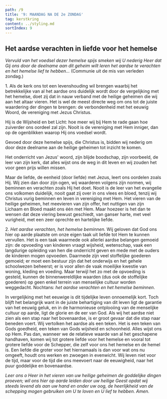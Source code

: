 ```yaml
---
path: /9
title: '9: MAANDAG NA DE 2e ZONDAG'
tag: kerstkring
content: ../styling.md
sortIndex: 9
---
```


## Het aardse verachten in liefde voor het hemelse

_Vervuld van het voedsel dezer hemelse spijs smeken wij U nederig Heer dat Gij ons door de deelname aan dit geheim wilt leren het aardse te verachten en het hemelse lief te hebben..._ (Communie uit de mis van verleden zondag.)

1\. Als de kerk ons tot een levenshouding wil brengen waarbij het betrekkelijke van al het aardse ons duidelijk wordt door de vergelijking met het hemelse, doet zij dat in nauw verband met de heilige geheimen die wij aan het altaar vieren. Het is wel de meest directe weg om ons tot de juiste waardering der dingen te brengen: de verbondenheid met het eeuwig Woord, de vereniging met Jezus Christus.

Hij is de Wijsheid en bet Licht: hoe meer wij bij Hem te rade gaan hoe zuiverder ons oordeel zal zijn. Nooit is de vereniging met Hem inniger, dan op de ogenblikken waarop Hij ons voedsel wordt.

Gevoed door deze hemelse spijs, die Christus is, bidden wij nederig om door deze deelname aan de heilige geheimen tot inzicht te komen.

Het onderricht van Jezus' woord, zijn blijde boodschap, zijn voorbeeld, de leer van zijn kerk, dat alles wijst ons de weg in dit leven en wij zouden het voor geen prijs willen missen.

Maar de liefde, de eenheid (door liefde) met Jezus, leert ons oordelen zoals Hij. Wij zien dan door zijn ogen, wij waarderen volgens zijn normen, wij beminnen en verachten zoals Hij het doet. Nooit is de leer van het evangelie ons volkomen duidelijk, nooit gaat zij over in ons vlees en bloed, tenzij wij Christus vurig beminnen en leven in vereniging met Hem. Het vieren van de heilige geheimen, het meevieren van zijn offer, het nuttigen van zijn Lichaam en Bloed maakt ons één met Hem. Maar hoezeer is het dan te wensen dat deze viering bewust geschiedt, van ganser harte, met veel vurigheid, met een zeer oprechte en hartelijke liefde.

2\. _Het aardse verachten, het hemelse beminnen._ Wij geloven dat God ons hier op aarde plaatste om onze eigen taak uit liefde tot Hem te kunnen vervullen. Het is een taak waarmede ook allerlei aardse belangen gemoeid zijn: de opvoeding van kinderen vraagt wijsheid, wetenschap, vaak een langdurige opleiding van hen die onderricht geven en mede met de ouders de kinderen mogen opvoeden. Daarmede zijn veel stoffelijke goederen gemoeid; er moet een bestuur zijn dat het onderwijs en het gehele schoolwezen beheerst; er is voor allen de vaak moeilijke kwestie van woning, kleding en voeding. Maar terwijl het zo met de opvoeding is gesteld, kunnen de binnenwereldlijke waarden (dus ook de stoffelijke goederen) op geen enkel terrein van menselijke cultuur worden weggedacht. Nochtans: _het aardse verachten en het hemelse beminnen_.

In vergelijking met het eeuwige is dit tijdelijke leven onnoemelijk kort. Toch blijft het belangrijk want in de juiste behartiging van dit leven ligt de garantie van het eeuwig geluk, en in de harmonieuse ontplooiing van de menselijke cultuur op aarde, ligt de glorie en de eer van God. Als wij het aardse niet zien als een stap naar het bovenaardse, is er groot gevaar dat die stap naar beneden voert. Wij vertolken het aardse als een teken. Het is een teken van Gods goedheid, een teken van Gods wijsheid en schoonheid. Alles wijst ons op Hem. Pas dan, wanneer we de relatieve waarde van al het geschapene handhaven, komen wij tot grotere liefde voor het hemelse en vooral tot grotere liefde voor de Schepper, die zelf voor ons het hemelse en de hemel is. Een liefde die groter voor het hiernamaals is dan voor wat ons nu omgeeft, houdt ons werken en zwoegen in evenwicht. Wij leven niet voor de tijd, maar voor de tijd die ons meevoert naar de eeuwigheid, naar het puur goddelijke en bovenaardse.

_Leer ons o Heer in het vieren van uw heilige geheimen de goddelijke dingen proeven; wil ons hier op aarde leiden door uw heilige Geest opdat wij steeds levend als aan uw hand en onder uw oog, de heerlijkheid van de schepping mogen gebruiken om U te loven en U lief te hebben. Amen._
